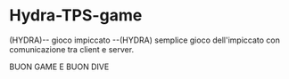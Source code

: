 # Hydra-TPS-game
(HYDRA)-- gioco impiccato --(HYDRA)
semplice gioco dell'impiccato con comunicazione tra client e server.

BUON GAME E BUON DIVE

